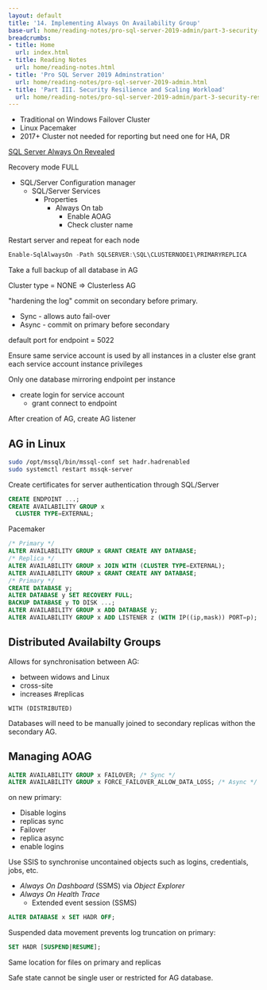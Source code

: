 ```yaml
---
layout: default
title: '14. Implementing Always On Availability Group'
base-url: home/reading-notes/pro-sql-server-2019-admin/part-3-security-resilience-and-scaling-workload/14-implementing-alwayson-availability-groups.html
breadcrumbs:
- title: Home
  url: index.html
- title: Reading Notes
  url: home/reading-notes.html
- title: 'Pro SQL Server 2019 Adminstration'
  url: home/reading-notes/pro-sql-server-2019-admin.html
- title: 'Part III. Security Resilience and Scaling Workload'
  url: home/reading-notes/pro-sql-server-2019-admin/part-3-security-resilience-and-scaling-workload
---
```


- Traditional on Windows Failover Cluster
- Linux Pacemaker
- 2017+ Cluster not needed for reporting but need one for HA, DR

[SQL Server Always On Revealed](https://www.oreilly.com/library/view/sql-server-alwayson/9781484217634/)

Recovery mode FULL

- SQL/Server Configuration manager
  - SQL/Server Services
    - Properties
      - Always On tab
        - Enable AOAG
        - Check cluster name

Restart server and repeat for each node

```powershell
Enable-SqlAlwaysOn -Path SQLSERVER:\SQL\CLUSTERNODE1\PRIMARYREPLICA
```

Take a full backup of all database in AG

Cluster type = NONE =\> Clusterless AG

"hardening the log" commit on secondary before primary.

- Sync - allows auto fail-over
- Async - commit on primary before secondary

default port for endpoint = 5022

Ensure same service account is used by all instances in a cluster else grant each service account instance privileges

Only one database mirroring endpoint per instance

- create login for service account
  - grant connect to endpoint

After creation of AG, create AG listener

## AG in Linux

```bash
sudo /opt/mssql/bin/mssql-conf set hadr.hadrenabled
sudo systemctl restart mssqk-server
```

Create certificates for server authentication through SQL/Server

```sql
CREATE ENDPOINT ...;
CREATE AVAILABILITY GROUP x
  CLUSTER TYPE=EXTERNAL;
```

Pacemaker

```sql
/* Primary */
ALTER AVAILABILITY GROUP x GRANT CREATE ANY DATABASE;
/* Replica */
ALTER AVAILABILITY GROUP x JOIN WITH (CLUSTER TYPE=EXTERNAL);
ALTER AVAILABILITY GROUP x GRANT CREATE ANY DATABASE;
/* Primary */
CREATE DATABASE y;
ALTER DATABASE y SET RECOVERY FULL;
BACKUP DATABASE y TO DISK ...;
ALTER AVAILABILITY GROUP x ADD DATABASE y;
ALTER AVAILABILITY GROUP x ADD LISTENER z (WITH IP((ip,mask)) PORT=p);
```

## Distributed Availabilty Groups

Allows for synchronisation between AG:

- between widows and Linux
- cross-site
- increases #replicas

`WITH (DISTRIBUTED)`

Databases will need to be manually joined to secondary replicas withon the secondary AG.

## Managing AOAG

```sql
ALTER AVAILABILITY GROUP x FAILOVER; /* Sync */
ALTER AVAILABILITY GROUP x FORCE_FAILOVER_ALLOW_DATA_LOSS; /* Async */
```

on new primary:

- Disable logins
- replicas sync
- Failover
- replica async
- enable logins

Use SSIS to synchronise uncontained objects such as logins, credentials, jobs, etc.

- _Always On Dashboard_ (SSMS) via _Object Explorer_
- _Always On Health Trace_
  - Extended event session (SSMS)

```sql
ALTER DATABASE x SET HADR OFF;
```

Suspended data movement prevents log truncation on primary:

```sql
SET HADR [SUSPEND|RESUME];
```

Same location for files on primary and replicas

Safe state cannot be single user or restricted for AG database.
